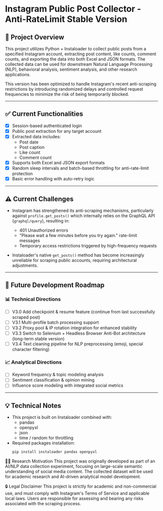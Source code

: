 # Instagram Public Post Collector - Anti-RateLimit Stable Version

## 📌 Project Overview

This project utilizes Python + Instaloader to collect public posts from a specified Instagram account, extracting post content, like counts, comment counts, and exporting the data into both Excel and JSON formats. The collected data can be used for downstream Natural Language Processing (NLP), behavioral analysis, sentiment analysis, and other research applications.

This version has been optimized to handle Instagram's recent anti-scraping restrictions by introducing randomized delays and controlled request frequencies to minimize the risk of being temporarily blocked.

---

## ✅ Current Functionalities

- [x] Session-based authenticated login
- [x] Public post extraction for any target account
- [x] Extracted data includes:
  - Post date
  - Post caption
  - Like count
  - Comment count
- [x] Supports both Excel and JSON export formats
- [x] Random sleep intervals and batch-based throttling for anti-rate-limit protection
- [x] Basic error handling with auto-retry logic

---

## ⚠️ Current Challenges

- Instagram has strengthened its anti-scraping mechanisms, particularly against `profile.get_posts()` which internally relies on the GraphQL API (`graphql/query`), resulting in:
  - 401 Unauthorized errors
  - "Please wait a few minutes before you try again." rate-limit messages
  - Temporary access restrictions triggered by high-frequency requests

- Instaloader's native `get_posts()` method has become increasingly unreliable for scraping public accounts, requiring architectural adjustments.

---

## 🚀 Future Development Roadmap

### 📊 Technical Directions
- [ ] V3.0 Add checkpoint & resume feature (continue from last successfully scraped post)
- [ ] V3.1 Multi-profile batch processing support
- [ ] V3.2 Proxy pool & IP rotation integration for enhanced stability
- [ ] V3.3 Switch to Selenium + Headless Browser Anti-Bot architecture (long-term stable version)
- [ ] V3.4 Text cleaning pipeline for NLP preprocessing (emoji, special character filtering)

### 📈 Analytical Directions
- [ ] Keyword frequency & topic modeling analysis
- [ ] Sentiment classification & opinion mining
- [ ] Influence score modeling with integrated social metrics

---

## 💡 Technical Notes

- This project is built on Instaloader combined with:
  - pandas
  - openpyxl
  - json
  - time / random for throttling
- Required packages installation:
  ```bash
  pip install instaloader pandas openpyxl
  
👨‍💻 Research Motivation
This project was originally developed as part of an AI/NLP data collection experiment, focusing on large-scale semantic understanding of social media content. The collected dataset will be used for academic research and AI-driven analytical model development.

🔒 Legal Disclaimer
This project is strictly for academic and non-commercial use, and must comply with Instagram's Terms of Service and applicable local laws.
Users are responsible for assessing and bearing any risks associated with the scraping process.
